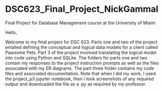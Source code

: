 # DSC623_Final_Project_NickGammal
Final Project for Database Management course at the University of Miami


Hello,

Welcome to my final project for DSC 623. Parts one and two of the project entailed defining the conceptual and logical data models for a client called Pawsome Pets. Part 3 of the project involved translating the logical model into code using Python and SQLite. The folders for parts one and two contain my responses to the project instruction prompts as well as the files associated with my ER diagrams. The part three folder contains my code files and associated documentation. Note that when I did my work, I used the project_p3 jupyter notebook, then I took screenshots of any required output and downloaded the file as a .py as required by my professor. 
